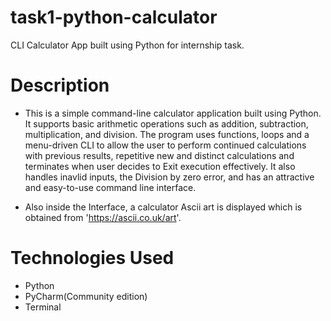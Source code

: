 # task1-python-calculator
CLI Calculator App built using Python for internship task.

# Description
- This is a simple command-line calculator application built using Python. It supports basic arithmetic operations such as addition, subtraction, multiplication, and division. The program uses functions, loops and a menu-driven CLI to allow the user to perform continued calculations with previous results, repetitive new and distinct calculations and terminates when user decides to Exit execution effectively. It also handles inavlid inputs, the Division by zero error, and has an attractive and easy-to-use command line interface.

- Also inside the Interface, a calculator Ascii art is displayed which is obtained from 'https://ascii.co.uk/art'.

# Technologies Used
- Python
- PyCharm(Community edition)
- Terminal


